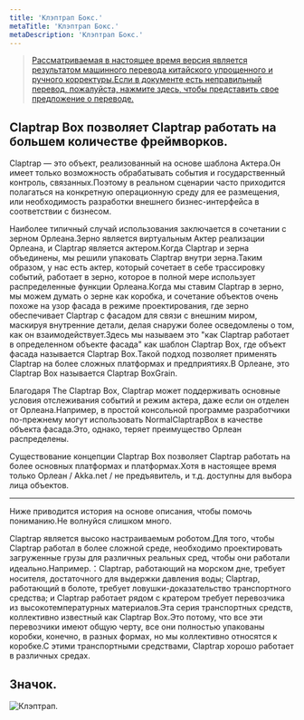 ```yaml
---
title: 'Клэптрап Бокс.'
metaTitle: 'Клэптрап Бокс.'
metaDescription: 'Клэптрап Бокс.'
---
```


> [Рассматриваемая в настоящее время версия является результатом машинного перевода китайского упрощенного и ручного корректуры.Если в документе есть неправильный перевод, пожалуйста, нажмите здесь, чтобы представить свое предложение о переводе.](https://crwd.in/newbeclaptrap)

## Claptrap Box позволяет Claptrap работать на большем количестве фреймворков.

Claptrap — это объект, реализованный на основе шаблона Актера.Он имеет только возможность обрабатывать события и государственный контроль, связанных.Поэтому в реальном сценарии часто приходится полагаться на конкретную операционную среду для ее размещения, или необходимость разработки внешнего бизнес-интерфейса в соответствии с бизнесом.

Наиболее типичный случай использования заключается в сочетании с зерном Орлеана.Зерно является виртуальным Актер реализации Орлеана, и Claptrap является актером.Когда Claptrap и зерна объединены, мы решили упаковать Claptrap внутри зерна.Таким образом, у нас есть актер, который сочетает в себе трассировку событий, работает в зерно, которое в полной мере использует распределенные функции Орлеана.Когда мы ставим Claptrap в зерно, мы можем думать о зерне как коробка, и сочетание объектов очень похоже на узор фасада в режиме проектирования, где зерно обеспечивает Claptrap с фасадом для связи с внешним миром, маскируя внутренние детали, делая снаружи более осведомлены о том, как он взаимодействует.Здесь мы называем это "как Claptrap работает в определенном объекте фасада" как шаблон Claptrap Box, где объект фасада называется Claptrap Box.Такой подход позволяет применять Claptrap на более сложных платформах и предприятиях.В Орлеане, это Claptrap Box называется Claptrap BoxGrain.

Благодаря The Claptrap Box, Claptrap может поддерживать основные условия отслеживания событий и режим актера, даже если он отделен от Орлеана.Например, в простой консольной программе разработчики по-прежнему могут использовать NormalClaptrapBox в качестве объекта фасада.Это, однако, теряет преимущество Орлеан распределены.

Существование концепции Claptrap Box позволяет Claptrap работать на более основных платформах и платформах.Хотя в настоящее время только Орлеан / Akka.net / не предъявитель, и т.д. доступны для выбора лица объектов.

---

Ниже приводится история на основе описания, чтобы помочь пониманию.Не волнуйся слишком много.

Claptrap является высоко настраиваемым роботом.Для того, чтобы Claptrap работал в более сложной среде, необходимо проектировать загруженные грузы для различных реальных сред, чтобы они работали идеально.Например.：Claptrap, работающий на морском дне, требует носителя, достаточного для выдержки давления воды; Claptrap, работающий в болоте, требует ловушки-доказательство транспортного средства; и Claptrap работает рядом с кратером требует перевозчика из высокотемпературных материалов.Эта серия транспортных средств, коллективно известный как Claptrap Box.Это потому, что все эти перевозчики имеют общую черту, все они полностью упакованы коробки, конечно, в разных формах, но мы коллективно относятся к коробке.С этими транспортными средствами, Claptrap хорошо работает в различных средах.

## Значок.

![Клэптрап.](/images/claptrap_icons/claptrap_box.svg)
